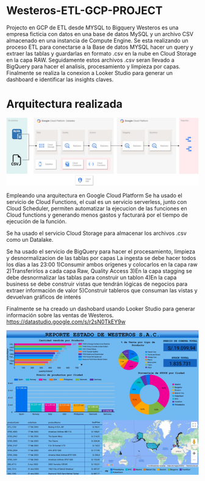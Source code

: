 # Westeros-ETL-GCP-PROJECT
 Projecto en GCP de ETL desde MYSQL to Bigquery
Westeros es una empresa ficticia con datos en una base de datos MySQL y un archivo CSV almacenado en una instancia de Compute Engine. Se esta realizando un proceso ETL para conectarse a la Base de datos MYSQL hacer un query y extraer las tablas y guardarlas en formato .csv en la nube en Cloud Storage en la capa RAW. Seguidamente estos archivos .csv seran llevado a BigQuery para hacer el analisis, procesamiento y limpieza por capas. Finalmente se realiza la conexion a Looker Studio para generar un dashboard e identificar las insights claves.

# Arquitectura realizada

![elt](./arquitectura.jpg)


Empleando una arquitectura en Google Cloud Platform
Se ha usado el servicio de Cloud Functions, el cual es un servicio serverless, junto con Cloud Scheduler, permiten automatizar la ejecucion de las funciones en Cloud functions y generando menos gastos y facturará por el tiempo de ejecución de la función.



Se ha usado el servicio Cloud Storage para almacenar los archivos .csv como un Datalake.


Se ha usado el servicio de BigQuery para hacer el procesamiento, limpieza y desnormalizacion de las tablas por capas
La ingesta se debe hacer todos los días a las 23:00 
1)Consumir ambos orígenes y colocarlos en la capa raw
2)Transferirlos a cada capa Raw, Quality Access
3)En la capa stagging se debe desnormalizar las tablas para construir un tablon
4)En la capa business se debe construir vistas que tendrán lógicas de negocios para extraer información de valor
5)Construir tableros que consuman las vistas y devuelvan gráficos de interés












Finalmente se ha creado un dashobard usando Looker Studio para generar información sobre las ventas de Westeros. https://datastudio.google.com/s/r2sN0TkEY9w

![elt](./DASHBOARD.jpg)

